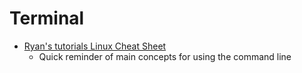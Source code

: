 # Terminal

* [Ryan's tutorials Linux Cheat Sheet](https://ryanstutorials.net/linuxtutorial/cheatsheet.php)
  * Quick reminder of main concepts for using the command line

